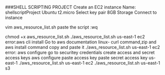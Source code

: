 ###SHELL SCRIPTING PROJECT
Create an EC2 instance 
Name: shellscriptProject
Ubuntu
t2.micro
Select key pair
8GB Storage
Connect to instance

vim aws_resource_list.sh 
paste the script
:wq

chmod +x aws_resource_list.sh
./aws_resource_list.sh us-east-1 ec2
error:aws cli install
Go to aws documentation
linux- curl command,zip and aws install command copy and paste it
./aws_resource_list.sh us-east-1 ec2
error: aws configure
go to securitey credentials create access and secret access keys
aws configure
paste access key
paste secret access key
us-east-1
./aws_resource_list.sh us-east-1 ec2
./aws_resource_list.sh us-east-1 s3
